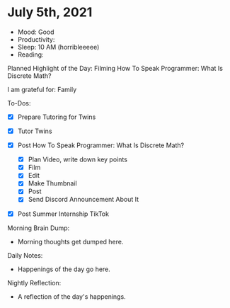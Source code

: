 # July 5th, 2021

- Mood: Good
- Productivity: 
- Sleep: 10 AM (horribleeeee)
- Reading: 

Planned Highlight of the Day: Filming How To Speak Programmer: What Is Discrete Math?

I am grateful for: Family

To-Dos:
- [x] Prepare Tutoring for Twins
- [x] Tutor Twins
- [x] Post How To Speak Programmer: What Is Discrete Math?
	- [x] Plan Video, write down key points
	- [x] Film
	- [x] Edit
	- [x] Make Thumbnail
	- [x] Post
	- [x] Send Discord Announcement About It
- [x] Post Summer Internship TikTok


Morning Brain Dump:
- Morning thoughts get dumped here.

Daily Notes:
- Happenings of the day go here.


Nightly Reflection: 
- A reflection of the day's happenings.





